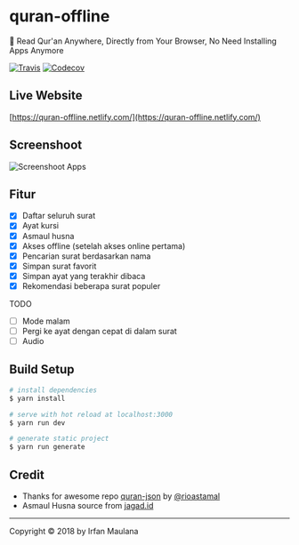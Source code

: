 # quran-offline

📖 Read Qur'an Anywhere, Directly from Your Browser, No Need Installing Apps Anymore

[![Travis](https://img.shields.io/travis/mazipan/quran-offline.svg)](https://travis-ci.org/mazipan/quran-offline) [![Codecov](https://codecov.io/gh/mazipan/quran-offline/branch/master/graph/badge.svg)](https://codecov.io/gh/mazipan/quran-offline)

## Live Website

[https://quran-offline.netlify.com/](https://quran-offline.netlify.com/)

## Screenshoot

![Screenshoot Apps](https://raw.githubusercontent.com/mazipan/quran-offline/master/screenshoot.png)

## Fitur

- [x] Daftar seluruh surat
- [x] Ayat kursi
- [x] Asmaul husna
- [x] Akses offline (setelah akses online pertama)
- [x] Pencarian surat berdasarkan nama
- [x] Simpan surat favorit
- [x] Simpan ayat yang terakhir dibaca
- [x] Rekomendasi beberapa surat populer

TODO

- [ ] Mode malam
- [ ] Pergi ke ayat dengan cepat di dalam surat
- [ ] Audio

## Build Setup

``` bash
# install dependencies
$ yarn install

# serve with hot reload at localhost:3000
$ yarn run dev

# generate static project
$ yarn run generate
```

## Credit

+ Thanks for awesome repo [quran-json](https://github.com/rioastamal/quran-json) by [@rioastamal](https://github.com/rioastamal)
+ Asmaul Husna source from [jagad.id](https://jagad.id/99-asmaul-husna-latin-arab-dan-terjemahan-indonesia-inggris/)

----

Copyright © 2018 by Irfan Maulana
